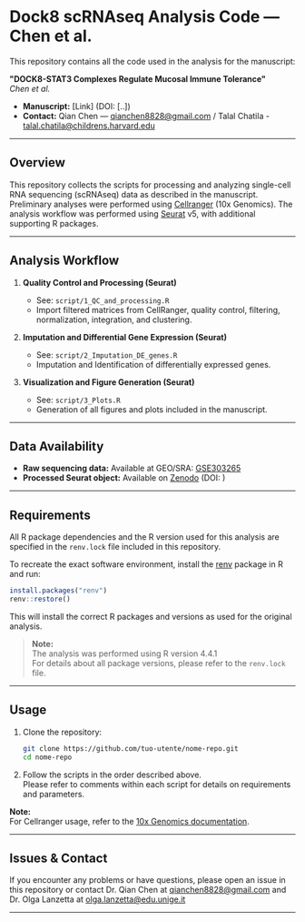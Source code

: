 # Dock8 scRNAseq Analysis Code — Chen et al.

This repository contains all the code used in the analysis for the manuscript:

**"DOCK8-STAT3 Complexes Regulate Mucosal Immune Tolerance"**  
_Chen et al._

- **Manuscript:** [Link] (DOI: [..])
- **Contact:** Qian Chen — qianchen8828@gmail.com / Talal Chatila -  talal.chatila@childrens.harvard.edu
---

## Overview

This repository collects the scripts for processing and analyzing single-cell RNA sequencing (scRNAseq) data as described in the manuscript.  
Preliminary analyses were performed using [Cellranger](https://www.10xgenomics.com/support/software/cell-ranger/latest) (10x Genomics).
The analysis workflow was performed using [Seurat](https://satijalab.org/seurat/) v5, with additional supporting R packages.

---

## Analysis Workflow

1. **Quality Control and Processing (Seurat)**
    - See: `script/1_QC_and_processing.R`
    - Import filtered matrices from CellRanger, quality control, filtering, normalization, integration, and clustering.

2. **Imputation and Differential Gene Expression (Seurat)**
    - See: `script/2_Imputation_DE_genes.R`
    - Imputation and Identification of differentially expressed genes.

3. **Visualization and Figure Generation (Seurat)**
    - See: `script/3_Plots.R`
    - Generation of all figures and plots included in the manuscript.


---

## Data Availability

- **Raw sequencing data:** Available at GEO/SRA: [GSE303265](https://www.ncbi.nlm.nih.gov/geo/query/acc.cgi?acc=GSE303265)
- **Processed Seurat object:** Available on [Zenodo]() (DOI: )

---

## Requirements

All R package dependencies and the R version used for this analysis are specified in the `renv.lock` file included in this repository.

To recreate the exact software environment, install the [renv](https://rstudio.github.io/renv/) package in R and run:

```r
install.packages("renv")
renv::restore()
```

This will install the correct R packages and versions as used for the original analysis.

> **Note:**  
> The analysis was performed using R version 4.4.1  
> For details about all package versions, please refer to the `renv.lock` file.

---

## Usage

1. Clone the repository:
    ```bash
    git clone https://github.com/tuo-utente/nome-repo.git
    cd nome-repo
    ```

2. Follow the scripts in the order described above.  
   Please refer to comments within each script for details on requirements and parameters.

**Note:**  
For Cellranger usage, refer to the [10x Genomics documentation](https://www.10xgenomics.com/support/software/cell-ranger/latest).

---

## Issues & Contact

If you encounter any problems or have questions, please open an issue in this repository or contact Dr. Qian Chen at [qianchen8828@gmail.com](qianchen8828@gmail.com) and Dr. Olga Lanzetta at [olga.lanzetta@edu.unige.it](mailto:olga.lanzetta@edu.unige.it)

---

